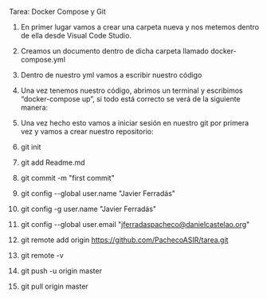 Tarea: Docker Compose y Git

1. En primer lugar vamos a crear una carpeta nueva y nos metemos dentro de ella desde Visual Code Studio.

2. Creamos un documento dentro de dicha carpeta llamado docker-compose.yml

3. Dentro de nuestro yml vamos a escribir nuestro código

4. Una vez tenemos nuestro código, abrimos un terminal y escribimos “docker-compose up”, si todo está correcto se verá de la siguiente manera:

5. Una vez hecho esto vamos a iniciar sesión en nuestro git por primera vez y vamos a crear nuestro repositorio:
1. git init
2. git add Readme.md
3. git commit -m "first commit"
4. git config --global user.name "Javier Ferradás"
5. git config -g user.name "Javier Ferradás"
6. git config --global user.email "jferradaspacheco@danielcastelao.org"
7. git remote add origin https://github.com/PachecoASIR/tarea.git
8. git remote -v
9. git push -u origin master
10. git pull origin master
